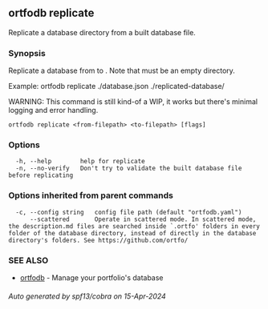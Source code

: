## ortfodb replicate

Replicate a database directory from a built database file.

### Synopsis

Replicate a database from <from-filepath> to <to-filepath>. Note that <to-filepath> must be an empty directory.

Example: ortfodb replicate ./database.json ./replicated-database/

WARNING: This command is still kind-of a WIP, it works but there's minimal logging and error handling.


```
ortfodb replicate <from-filepath> <to-filepath> [flags]
```

### Options

```
  -h, --help        help for replicate
  -n, --no-verify   Don't try to validate the built database file before replicating
```

### Options inherited from parent commands

```
  -c, --config string   config file path (default "ortfodb.yaml")
      --scattered       Operate in scattered mode. In scattered mode, the description.md files are searched inside `.ortfo' folders in every folder of the database directory, instead of directly in the database directory's folders. See https://github.com/ortfo/
```

### SEE ALSO

* [ortfodb](ortfodb.md)	 - Manage your portfolio's database

###### Auto generated by spf13/cobra on 15-Apr-2024

